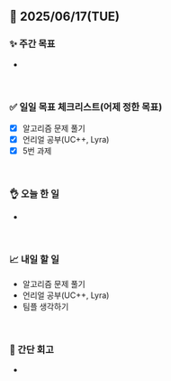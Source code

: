 ## 📅 2025/06/17(TUE)


### ✨ 주간 목표

- 

<br/>

### ✅ 일일 목표 체크리스트(어제 정한 목표)

- [x] 알고리즘 문제 풀기
- [x] 언리얼 공부(UC++, Lyra)
- [x] 5번 과제

<br/>

### 👌 오늘 한 일

- 
  
<br/>


### 📈 내일 할 일

- 알고리즘 문제 풀기
- 언리얼 공부(UC++, Lyra)
- 팀플 생각하기

<br/>

### 💭 간단 회고

- 

<br/>
